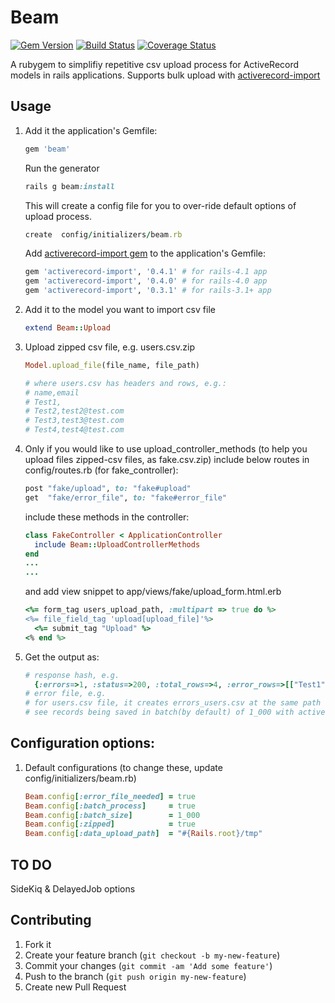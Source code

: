 # Beam
[![Gem Version](https://badge.fury.io/rb/beam.png)](http://badge.fury.io/rb/beam) [![Build Status](https://travis-ci.org/gouravtiwari/beam.png?branch=master)](https://travis-ci.org/gouravtiwari/beam) [![Coverage Status](https://coveralls.io/repos/gouravtiwari/beam/badge.png?branch=master)](https://coveralls.io/r/gouravtiwari/beam?branch=master)

A rubygem to simplifiy repetitive csv upload process for ActiveRecord models in rails applications. 
Supports bulk upload with [activerecord-import](http://rubygems.org/gems/activerecord-import)

## Usage

1. Add it the application's Gemfile:
    ```ruby
    gem 'beam'
    ```

    Run the generator

    ```ruby
    rails g beam:install
    ```

    This will create a config file for you to over-ride default options of upload process.

    ```ruby
    create  config/initializers/beam.rb
    ```
    
    Add [activerecord-import gem](http://rubygems.org/gems/activerecord-import) to the application's Gemfile:
    
    ```ruby
    gem 'activerecord-import', '0.4.1' # for rails-4.1 app
    gem 'activerecord-import', '0.4.0' # for rails-4.0 app
    gem 'activerecord-import', '0.3.1' # for rails-3.1+ app
    ```

2. Add it to the model you want to import csv file
    
    ```ruby
    extend Beam::Upload
    ```

3. Upload zipped csv file, e.g. users.csv.zip
  
    ```ruby
    Model.upload_file(file_name, file_path)
    
    # where users.csv has headers and rows, e.g.:
    # name,email
    # Test1,
    # Test2,test2@test.com
    # Test3,test3@test.com
    # Test4,test4@test.com
    ```

4. Only if you would like to use upload_controller_methods (to help you upload files zipped-csv files, as fake.csv.zip) include below routes in config/routes.rb (for fake_controller):
    ```ruby
    post "fake/upload", to: "fake#upload"
    get  "fake/error_file", to: "fake#error_file"
    ```
    include these methods in the controller:
    ```ruby
    class FakeController < ApplicationController
      include Beam::UploadControllerMethods
    end
    ...
    ...
    ```
    and add view snippet to app/views/fake/upload_form.html.erb
    ```ruby
    <%= form_tag users_upload_path, :multipart => true do %>
    <%= file_field_tag 'upload[upload_file]'%>
      <%= submit_tag "Upload" %>
    <% end %>
    ```

5. Get the output as:
  
    ```ruby
    # response hash, e.g. 
      {:errors=>1, :status=>200, :total_rows=>4, :error_rows=>[["Test1", nil, "is invalid"]]}
    # error file, e.g.
    # for users.csv file, it creates errors_users.csv at the same path specified in Beam.config (Rails.root+'/tmp')
    # see records being saved in batch(by default) of 1_000 with activerecord-import gem
    ```

## Configuration options:

1. Default configurations (to change these, update config/initializers/beam.rb)

    ```ruby
    Beam.config[:error_file_needed] = true
    Beam.config[:batch_process]     = true
    Beam.config[:batch_size]        = 1_000
    Beam.config[:zipped]            = true
    Beam.config[:data_upload_path]  = "#{Rails.root}/tmp"
    ```


## TO DO

SideKiq & DelayedJob options

## Contributing

1. Fork it
2. Create your feature branch (`git checkout -b my-new-feature`)
3. Commit your changes (`git commit -am 'Add some feature'`)
4. Push to the branch (`git push origin my-new-feature`)
5. Create new Pull Request
